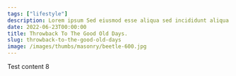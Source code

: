 ```yaml
---
tags: ["lifestyle"]
description: Lorem ipsum Sed eiusmod esse aliqua sed incididunt aliqua incididunt mollit id et sit proident dolor nulla sed commodo est ad minim elit reprehenderit nisi officia aute incididunt velit sint in aliqua...
date: 2022-06-23T00:00:00
title: Throwback To The Good Old Days.
slug: throwback-to-the-good-old-days
image: /images/thumbs/masonry/beetle-600.jpg
---
```

Test content 8

